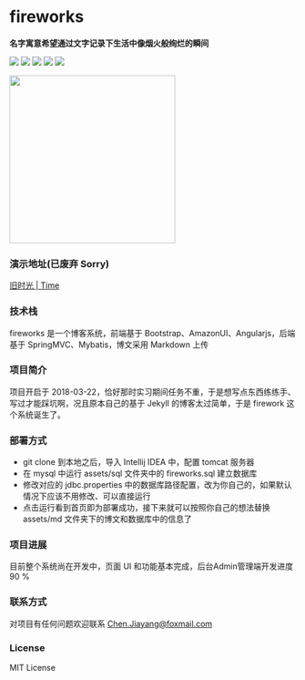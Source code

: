 # fireworks
**名字寓意希望通过文字记录下生活中像烟火般绚烂的瞬间**

![](https://img.shields.io/badge/build-passing-green.svg)
![](https://img.shields.io/badge/spring-4.0.2-green.svg)
![](https://img.shields.io/badge/angularjs-1.6.9-green.svg)
![](https://img.shields.io/badge/mybatis-3.2.6-green.svg)
![](https://img.shields.io/badge/license-MIT-blue.svg)

<img width="291" height="295" src="http://o9oomuync.bkt.clouddn.com/fireworks.jpg"/>

### 演示地址(已废弃 Sorry)
[旧时光 | Time]()

### 技术栈
fireworks 是一个博客系统，前端基于 Bootstrap、AmazonUI、Angularjs，后端基于 SpringMVC、Mybatis，博文采用 Markdown 上传

### 项目简介
项目开启于 2018-03-22，恰好那时实习期间任务不重，于是想写点东西练练手、写过才能踩坑啊，况且原本自己的基于 Jekyll 的博客太过简单，于是 firework 这个系统诞生了。

### 部署方式
* git clone 到本地之后，导入 Intellij IDEA 中，配置 tomcat 服务器
* 在 mysql 中运行 assets/sql 文件夹中的 fireworks.sql 建立数据库
* 修改对应的 jdbc.properties 中的数据库路径配置，改为你自己的，如果默认情况下应该不用修改、可以直接运行
* 点击运行看到首页即为部署成功，接下来就可以按照你自己的想法替换 assets/md 文件夹下的博文和数据库中的信息了

### 项目进展
目前整个系统尚在开发中，页面 UI 和功能基本完成，后台Admin管理端开发进度 90 %

### 联系方式
对项目有任何问题欢迎联系 Chen.Jiayang@foxmail.com

### License
MIT License
